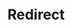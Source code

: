 ﻿---
layout: src/layouts/Redirect.astro
title: Redirect
redirect: https://octopus.com/docs/security/users-and-teams/user-roles
pubDate:  2023-01-01
navSearch: false
navSitemap: false
navMenu: false
---
